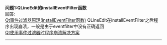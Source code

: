 **问题1:QLineEdit的installEventFilter函数**<br/>
回答:<br/>
[Qt事件过滤器原理(installEventFilter函数)](https://www.cnblogs.com/ybqjymy/p/13780235.html)
QLineEdit在installEventFilter之后程序出现崩溃，一般是由于eventfilter中没有正确返回<br/>
[Qt使用事件过滤器时程序崩溃解决方案](https://blog.csdn.net/qq_41775886/article/details/116533507)<br/>

-------
